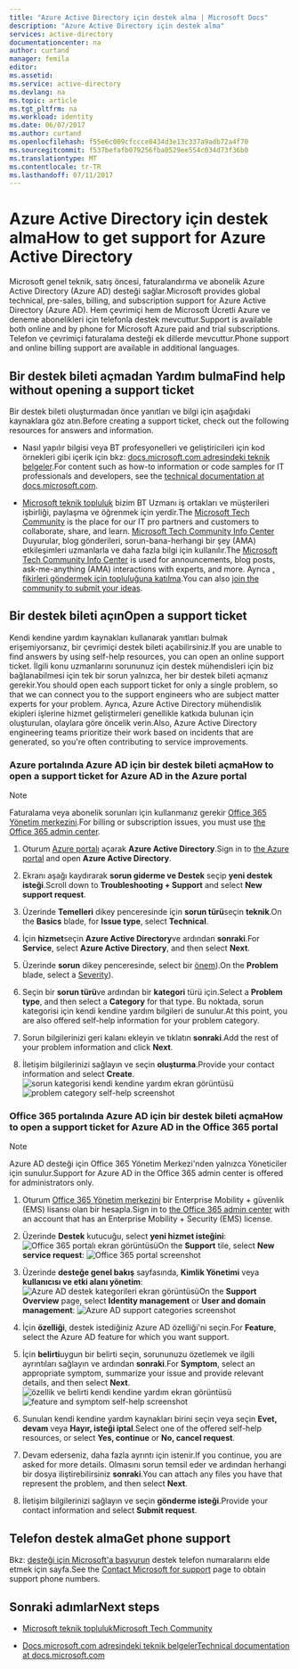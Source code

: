 ```yaml
---
title: "Azure Active Directory için destek alma | Microsoft Docs"
description: "Azure Active Directory için destek alma"
services: active-directory
documentationcenter: na
author: curtand
manager: femila
editor: 
ms.assetid: 
ms.service: active-directory
ms.devlang: na
ms.topic: article
ms.tgt_pltfrm: na
ms.workload: identity
ms.date: 06/07/2017
ms.author: curtand
ms.openlocfilehash: f55e6c009cfccce8434d3e13c337a9adb72a4f70
ms.sourcegitcommit: f537befafb079256fba0529ee554c034d73f36b0
ms.translationtype: MT
ms.contentlocale: tr-TR
ms.lasthandoff: 07/11/2017
---
```

# <a name="how-to-get-support-for-azure-active-directory"></a><span data-ttu-id="5ba0f-103">Azure Active Directory için destek alma</span><span class="sxs-lookup"><span data-stu-id="5ba0f-103">How to get support for Azure Active Directory</span></span>


<span data-ttu-id="5ba0f-104">Microsoft genel teknik, satış öncesi, faturalandırma ve abonelik Azure Active Directory (Azure AD) desteği sağlar.</span><span class="sxs-lookup"><span data-stu-id="5ba0f-104">Microsoft provides global technical, pre-sales, billing, and subscription support for Azure Active Directory (Azure AD).</span></span> <span data-ttu-id="5ba0f-105">Hem çevrimiçi hem de Microsoft Ücretli Azure ve deneme abonelikleri için telefonla destek mevcuttur.</span><span class="sxs-lookup"><span data-stu-id="5ba0f-105">Support is available both online and by phone for Microsoft Azure paid and trial subscriptions.</span></span> <span data-ttu-id="5ba0f-106">Telefon ve çevrimiçi faturalama desteği ek dillerde mevcuttur.</span><span class="sxs-lookup"><span data-stu-id="5ba0f-106">Phone support and online billing support are available in additional languages.</span></span> 

## <a name="find-help-without-opening-a-support-ticket"></a><span data-ttu-id="5ba0f-107">Bir destek bileti açmadan Yardım bulma</span><span class="sxs-lookup"><span data-stu-id="5ba0f-107">Find help without opening a support ticket</span></span>

<span data-ttu-id="5ba0f-108">Bir destek bileti oluşturmadan önce yanıtları ve bilgi için aşağıdaki kaynaklara göz atın.</span><span class="sxs-lookup"><span data-stu-id="5ba0f-108">Before creating a support ticket, check out the following resources for answers and information.</span></span> 

* <span data-ttu-id="5ba0f-109">Nasıl yapılır bilgisi veya BT profesyonelleri ve geliştiricileri için kod örnekleri gibi içerik için bkz: [docs.microsoft.com adresindeki teknik belgeler](https://docs.microsoft.com/azure/active-directory/).</span><span class="sxs-lookup"><span data-stu-id="5ba0f-109">For content such as how-to information or code samples for IT professionals and developers, see the [technical documentation at docs.microsoft.com](https://docs.microsoft.com/azure/active-directory/).</span></span>

* <span data-ttu-id="5ba0f-110">[Microsoft teknik topluluk](https://techcommunity.microsoft.com/) bizim BT Uzmanı iş ortakları ve müşterileri işbirliği, paylaşma ve öğrenmek için yerdir.</span><span class="sxs-lookup"><span data-stu-id="5ba0f-110">The [Microsoft Tech Community](https://techcommunity.microsoft.com/) is the place for our IT pro partners and customers to collaborate, share, and learn.</span></span> <span data-ttu-id="5ba0f-111">[Microsoft Tech Community Info Center](https://techcommunity.microsoft.com/t5/Community-Info-Center/ct-p/Community-Info-Center) Duyurular, blog gönderileri, sorun-bana-herhangi bir şey (AMA) etkileşimleri uzmanlarla ve daha fazla bilgi için kullanılır.</span><span class="sxs-lookup"><span data-stu-id="5ba0f-111">The [Microsoft Tech Community Info Center](https://techcommunity.microsoft.com/t5/Community-Info-Center/ct-p/Community-Info-Center) is used for announcements, blog posts, ask-me-anything (AMA) interactions with experts, and more.</span></span> <span data-ttu-id="5ba0f-112">Ayrıca [, fikirleri göndermek için topluluğuna katılma](https://techcommunity.microsoft.com/t5/Communities/ct-p/communities).</span><span class="sxs-lookup"><span data-stu-id="5ba0f-112">You can also [join the community to submit your ideas](https://techcommunity.microsoft.com/t5/Communities/ct-p/communities).</span></span>


## <a name="open-a-support-ticket"></a><span data-ttu-id="5ba0f-113">Bir destek bileti açın</span><span class="sxs-lookup"><span data-stu-id="5ba0f-113">Open a support ticket</span></span>

<span data-ttu-id="5ba0f-114">Kendi kendine yardım kaynakları kullanarak yanıtları bulmak erişemiyorsanız, bir çevrimiçi destek bileti açabilirsiniz.</span><span class="sxs-lookup"><span data-stu-id="5ba0f-114">If you are unable to find answers by using self-help resources, you can open an online support ticket.</span></span> <span data-ttu-id="5ba0f-115">İlgili konu uzmanlarını sorununuz için destek mühendisleri için biz bağlanabilmesi için tek bir sorun yalnızca, her bir destek bileti açmanız gerekir.</span><span class="sxs-lookup"><span data-stu-id="5ba0f-115">You should open each support ticket for only a single problem, so that we can connect you to the support engineers who are subject matter experts for your problem.</span></span> <span data-ttu-id="5ba0f-116">Ayrıca, Azure Active Directory mühendislik ekipleri işlerine hizmet geliştirmeleri genellikle katkıda bulunan için oluşturulan, olaylara göre öncelik verin.</span><span class="sxs-lookup"><span data-stu-id="5ba0f-116">Also, Azure Active Directory engineering teams prioritize their work based on incidents that are generated, so you're often contributing to service improvements.</span></span>

### <a name="how-to-open-a-support-ticket-for-azure-ad-in-the-azure-portal"></a><span data-ttu-id="5ba0f-117">Azure portalında Azure AD için bir destek bileti açma</span><span class="sxs-lookup"><span data-stu-id="5ba0f-117">How to open a support ticket for Azure AD in the Azure portal</span></span>

> [!NOTE]
> <span data-ttu-id="5ba0f-118">Faturalama veya abonelik sorunları için kullanmanız gerekir [Office 365 Yönetim merkezini](https://portal.office.com).</span><span class="sxs-lookup"><span data-stu-id="5ba0f-118">For billing or subscription issues, you must use [the Office 365 admin center](https://portal.office.com).</span></span>
> 

1. <span data-ttu-id="5ba0f-119">Oturum [Azure portalı](https://portal.azure.com) açarak **Azure Active Directory**.</span><span class="sxs-lookup"><span data-stu-id="5ba0f-119">Sign in to [the Azure portal](https://portal.azure.com) and open **Azure Active Directory**.</span></span>
   
2. <span data-ttu-id="5ba0f-120">Ekranı aşağı kaydırarak **sorun giderme ve Destek** seçip **yeni destek isteği**.</span><span class="sxs-lookup"><span data-stu-id="5ba0f-120">Scroll down to **Troubleshooting + Support** and select **New support request**.</span></span>
   
3. <span data-ttu-id="5ba0f-121">Üzerinde **Temelleri** dikey penceresinde için **sorun türü**seçin **teknik**.</span><span class="sxs-lookup"><span data-stu-id="5ba0f-121">On the **Basics** blade, for **Issue type**, select **Technical**.</span></span>
   
4. <span data-ttu-id="5ba0f-122">İçin **hizmet**seçin **Azure Active Directory**ve ardından **sonraki**.</span><span class="sxs-lookup"><span data-stu-id="5ba0f-122">For **Service**, select **Azure Active Directory**, and then select **Next**.</span></span>

5. <span data-ttu-id="5ba0f-123">Üzerinde **sorun** dikey penceresinde, select bir [önem](https://azure.microsoft.com/support/plans/response/)).</span><span class="sxs-lookup"><span data-stu-id="5ba0f-123">On the **Problem** blade, select a [Severity](https://azure.microsoft.com/support/plans/response/)).</span></span>
  
6. <span data-ttu-id="5ba0f-124">Seçin bir **sorun türü**ve ardından bir **kategori** türü için.</span><span class="sxs-lookup"><span data-stu-id="5ba0f-124">Select a **Problem type**, and then select a **Category** for that type.</span></span> <span data-ttu-id="5ba0f-125">Bu noktada, sorun kategorisi için kendi kendine yardım bilgileri de sunulur.</span><span class="sxs-lookup"><span data-stu-id="5ba0f-125">At this point, you are also offered self-help information for your problem category.</span></span>
  
7. <span data-ttu-id="5ba0f-126">Sorun bilgilerinizi geri kalanı ekleyin ve tıklatın **sonraki**.</span><span class="sxs-lookup"><span data-stu-id="5ba0f-126">Add the rest of your problem information and click **Next**.</span></span>
  
8. <span data-ttu-id="5ba0f-127">İletişim bilgilerinizi sağlayın ve seçin **oluşturma**.</span><span class="sxs-lookup"><span data-stu-id="5ba0f-127">Provide your contact information and select **Create**.</span></span>
  <span data-ttu-id="5ba0f-128">![sorun kategorisi kendi kendine yardım ekran görüntüsü](./media/active-directory-troubleshooting-support-howto/open-support-ticket.png)</span><span class="sxs-lookup"><span data-stu-id="5ba0f-128">![problem category self-help screenshot](./media/active-directory-troubleshooting-support-howto/open-support-ticket.png)</span></span>

### <a name="how-to-open-a-support-ticket-for-azure-ad-in-the-office-365-portal"></a><span data-ttu-id="5ba0f-129">Office 365 portalında Azure AD için bir destek bileti açma</span><span class="sxs-lookup"><span data-stu-id="5ba0f-129">How to open a support ticket for Azure AD in the Office 365 portal</span></span>

> [!NOTE]
> <span data-ttu-id="5ba0f-130">Azure AD desteği için Office 365 Yönetim Merkezi'nden yalnızca Yöneticiler için sunulur.</span><span class="sxs-lookup"><span data-stu-id="5ba0f-130">Support for Azure AD in the Office 365 admin center is offered for administrators only.</span></span>
> 

1. <span data-ttu-id="5ba0f-131">Oturum [Office 365 Yönetim merkezini](https://portal.office.com) bir Enterprise Mobility + güvenlik (EMS) lisansı olan bir hesapla.</span><span class="sxs-lookup"><span data-stu-id="5ba0f-131">Sign in to [the Office 365 admin center](https://portal.office.com) with an account that has an Enterprise Mobility + Security (EMS) license.</span></span>

2. <span data-ttu-id="5ba0f-132">Üzerinde **Destek** kutucuğu, select **yeni hizmet isteğini**: ![Office 365 portalı ekran görüntüsü](./media/active-directory-troubleshooting-support-howto/office-portal.png)</span><span class="sxs-lookup"><span data-stu-id="5ba0f-132">On the **Support** tile, select **New service request**: ![Office 365 portal screenshot](./media/active-directory-troubleshooting-support-howto/office-portal.png)</span></span>

3. <span data-ttu-id="5ba0f-133">Üzerinde **desteğe genel bakış** sayfasında, **Kimlik Yönetimi** veya **kullanıcısı ve etki alanı yönetim**: ![Azure AD destek kategorileri ekran görüntüsü](./media/active-directory-troubleshooting-support-howto/select-identity.png)</span><span class="sxs-lookup"><span data-stu-id="5ba0f-133">On the **Support Overview** page, select **Identity management** or **User and domain management**: ![Azure AD support categories screenshot](./media/active-directory-troubleshooting-support-howto/select-identity.png)</span></span>

4. <span data-ttu-id="5ba0f-134">İçin **özelliği**, destek istediğiniz Azure AD özelliği'ni seçin.</span><span class="sxs-lookup"><span data-stu-id="5ba0f-134">For **Feature**, select the Azure AD feature for which you want support.</span></span>

5. <span data-ttu-id="5ba0f-135">İçin **belirti**uygun bir belirti seçin, sorununuzu özetlemek ve ilgili ayrıntıları sağlayın ve ardından **sonraki**.</span><span class="sxs-lookup"><span data-stu-id="5ba0f-135">For **Symptom**, select an appropriate symptom, summarize your issue and provide relevant details, and then select **Next**.</span></span>
  <span data-ttu-id="5ba0f-136">![özellik ve belirti kendi kendine yardım ekran görüntüsü](./media/active-directory-troubleshooting-support-howto/open-service-request.png)</span><span class="sxs-lookup"><span data-stu-id="5ba0f-136">![feature and symptom self-help screenshot](./media/active-directory-troubleshooting-support-howto/open-service-request.png)</span></span>

6. <span data-ttu-id="5ba0f-137">Sunulan kendi kendine yardım kaynakları birini seçin veya seçin **Evet, devam** veya **Hayır, isteği iptal**.</span><span class="sxs-lookup"><span data-stu-id="5ba0f-137">Select one of the offered self-help resources, or select **Yes, continue** or **No, cancel request**.</span></span>

7. <span data-ttu-id="5ba0f-138">Devam ederseniz, daha fazla ayrıntı için istenir.</span><span class="sxs-lookup"><span data-stu-id="5ba0f-138">If you continue, you are asked for more details.</span></span> <span data-ttu-id="5ba0f-139">Olmasını sorun temsil eder ve ardından herhangi bir dosya iliştirebilirsiniz **sonraki**.</span><span class="sxs-lookup"><span data-stu-id="5ba0f-139">You can attach any files you have that represent the problem, and then select **Next**.</span></span>

8. <span data-ttu-id="5ba0f-140">İletişim bilgilerinizi sağlayın ve seçin **gönderme isteği**.</span><span class="sxs-lookup"><span data-stu-id="5ba0f-140">Provide your contact information and select **Submit request**.</span></span>

## <a name="get-phone-support"></a><span data-ttu-id="5ba0f-141">Telefon destek alma</span><span class="sxs-lookup"><span data-stu-id="5ba0f-141">Get phone support</span></span>

<span data-ttu-id="5ba0f-142">Bkz: [desteği için Microsoft'a başvurun](https://portal.office.com/Support/ContactUs.aspx) destek telefon numaralarını elde etmek için sayfa.</span><span class="sxs-lookup"><span data-stu-id="5ba0f-142">See the [Contact Microsoft for support](https://portal.office.com/Support/ContactUs.aspx) page to obtain support phone numbers.</span></span>

##  <a name="next-steps"></a><span data-ttu-id="5ba0f-143">Sonraki adımlar</span><span class="sxs-lookup"><span data-stu-id="5ba0f-143">Next steps</span></span>

* [<span data-ttu-id="5ba0f-144">Microsoft teknik topluluk</span><span class="sxs-lookup"><span data-stu-id="5ba0f-144">Microsoft Tech Community</span></span>](https://techcommunity.microsoft.com/)

* [<span data-ttu-id="5ba0f-145">Docs.microsoft.com adresindeki teknik belgeler</span><span class="sxs-lookup"><span data-stu-id="5ba0f-145">Technical documentation at docs.microsoft.com</span></span>](https://docs.microsoft.com/azure/active-directory/)
